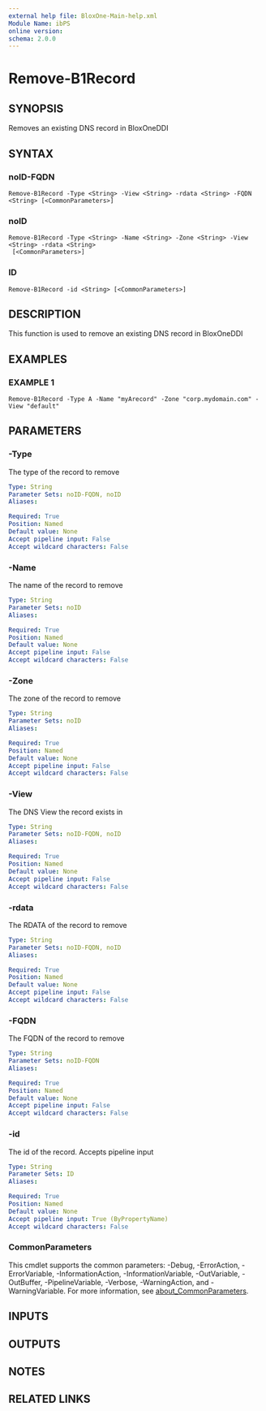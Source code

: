 ```yaml
---
external help file: BloxOne-Main-help.xml
Module Name: ibPS
online version:
schema: 2.0.0
---
```


# Remove-B1Record

## SYNOPSIS
Removes an existing DNS record in BloxOneDDI

## SYNTAX

### noID-FQDN
```
Remove-B1Record -Type <String> -View <String> -rdata <String> -FQDN <String> [<CommonParameters>]
```

### noID
```
Remove-B1Record -Type <String> -Name <String> -Zone <String> -View <String> -rdata <String>
 [<CommonParameters>]
```

### ID
```
Remove-B1Record -id <String> [<CommonParameters>]
```

## DESCRIPTION
This function is used to remove an existing DNS record in BloxOneDDI

## EXAMPLES

### EXAMPLE 1
```
Remove-B1Record -Type A -Name "myArecord" -Zone "corp.mydomain.com" -View "default"
```

## PARAMETERS

### -Type
The type of the record to remove

```yaml
Type: String
Parameter Sets: noID-FQDN, noID
Aliases:

Required: True
Position: Named
Default value: None
Accept pipeline input: False
Accept wildcard characters: False
```

### -Name
The name of the record to remove

```yaml
Type: String
Parameter Sets: noID
Aliases:

Required: True
Position: Named
Default value: None
Accept pipeline input: False
Accept wildcard characters: False
```

### -Zone
The zone of the record to remove

```yaml
Type: String
Parameter Sets: noID
Aliases:

Required: True
Position: Named
Default value: None
Accept pipeline input: False
Accept wildcard characters: False
```

### -View
The DNS View the record exists in

```yaml
Type: String
Parameter Sets: noID-FQDN, noID
Aliases:

Required: True
Position: Named
Default value: None
Accept pipeline input: False
Accept wildcard characters: False
```

### -rdata
The RDATA of the record to remove

```yaml
Type: String
Parameter Sets: noID-FQDN, noID
Aliases:

Required: True
Position: Named
Default value: None
Accept pipeline input: False
Accept wildcard characters: False
```

### -FQDN
The FQDN of the record to remove

```yaml
Type: String
Parameter Sets: noID-FQDN
Aliases:

Required: True
Position: Named
Default value: None
Accept pipeline input: False
Accept wildcard characters: False
```

### -id
The id of the record.
Accepts pipeline input

```yaml
Type: String
Parameter Sets: ID
Aliases:

Required: True
Position: Named
Default value: None
Accept pipeline input: True (ByPropertyName)
Accept wildcard characters: False
```

### CommonParameters
This cmdlet supports the common parameters: -Debug, -ErrorAction, -ErrorVariable, -InformationAction, -InformationVariable, -OutVariable, -OutBuffer, -PipelineVariable, -Verbose, -WarningAction, and -WarningVariable. For more information, see [about_CommonParameters](http://go.microsoft.com/fwlink/?LinkID=113216).

## INPUTS

## OUTPUTS

## NOTES

## RELATED LINKS

